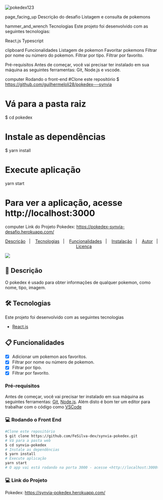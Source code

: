 
![pokedex123](https://user-images.githubusercontent.com/46009742/179275617-5076930a-8203-47a9-949f-e6640beb6a90.png)

page_facing_up Descrição do desafio
Listagem e consulta de pokemons 

hammer_and_wrench Tecnologias
Este projeto foi desenvolvido com as seguintes tecnologias:

React.js
Typescript

clipboard Funcionalidades
 Listagem de pokemon
 Favoritar pokemons
 Filtrar por nome ou número do pokemon.
 Filtrar por tipo.
 Filtrar por favorito.
 
Pré-requisitos
Antes de começar, você vai precisar ter instalado em sua máquina as seguintes ferramentas: Git, Node.js e vscode.

computer Rodando o front-end
#Clone este repositório
$ https://github.com/guilhermeloli28/pokedex---synvia

# Vá para a pasta raiz
$ cd pokedex

# Instale as dependências
$ yarn install

# Execute aplicação
yarn start

# Para ver a aplicação, acesse http://localhost:3000

computer Link do Projeto
Pokedex: https://pokedex-synvia-desafio.herokuapp.com/

<p align="center">
  <a href="#page_facing_up-descrição">Descrição</a>&nbsp;&nbsp;&nbsp;|&nbsp;&nbsp;&nbsp;
  <a href="#-tecnologias">Tecnologias</a>&nbsp;&nbsp;&nbsp;|&nbsp;&nbsp;&nbsp;
  <a href="#clipboard-Funcionalidades">Funcionalidades</a>&nbsp;&nbsp;&nbsp;|&nbsp;&nbsp;&nbsp;
  <a href="#closed_book-instalação">Instalação</a>&nbsp;&nbsp;&nbsp;|&nbsp;&nbsp;&nbsp;
  <a href="#man-Autor">Autor</a>&nbsp;&nbsp;&nbsp;|&nbsp;&nbsp;&nbsp;
  <a href="#memo-Licença">Licença</a>
</p>

<img src="./.github/homeScreen.png" />

## :page_facing_up: Descrição
O pokedex é usado para obter informações de qualquer pokemon, como nome, tipo, imagem. 

## 🛠 Tecnologias
Este projeto foi desenvolvido com as seguintes tecnologias

- [React.js](https://pt-br.reactjs.org/)

## :clipboard: Funcionalidades
- [x] Adicionar um pokemon aos favoritos.
- [x] Filtrar por nome ou número de pokemon.
- [x] Filtrar por tipo.
- [x] Filtrar por favorito.

### Pré-requisitos
Antes de começar, você vai precisar ter instalado em sua máquina as seguintes ferramentas:
[Git](https://git-scm.com), [Node.js](https://nodejs.org/en/).
Além disto é bom ter um editor para trabalhar com o código como [VSCode](https://code.visualstudio.com/)

### 💻️ Rodando o Front End

```bash
#Clone este repositório
$ git clone https://github.com/FeSilva-dev/synvia-pokedex.git
# Vá para a pasta web
$ cd synvia-pokedex
# Instale as dependências
$ yarn install
# Execute aplicação
yarn start
# O app vai está rodando na porta 3000 - acesse <http://localhost:3000>
```

### 💻️ Link do Projeto
Pokedex: https://synvia-pokedex.herokuapp.com/
